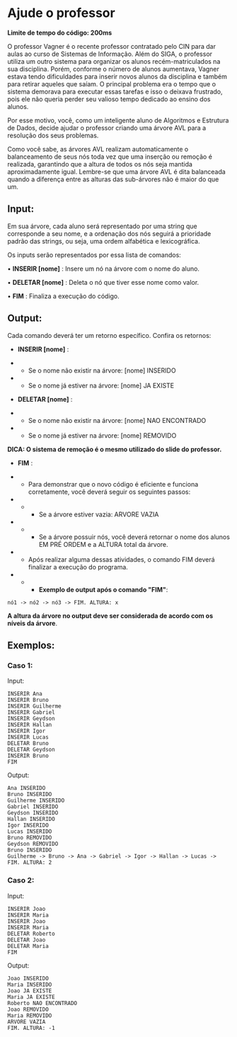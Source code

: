 # Ajude o professor

**Limite de tempo do código: 200ms**

O professor Vagner é o recente professor contratado pelo CIN para dar aulas ao curso de Sistemas de Informação. Além do SIGA, o professor utiliza um outro sistema para organizar os alunos recém-matriculados na sua disciplina. Porém, conforme o número de alunos aumentava, Vagner estava tendo dificuldades para inserir novos alunos da disciplina e também para retirar aqueles que saíam. O principal problema era o tempo que o sistema demorava para executar essas tarefas e isso o deixava frustrado, pois ele não queria perder seu valioso tempo dedicado ao ensino dos alunos.

Por esse motivo, você, como um inteligente aluno de Algoritmos e Estrutura de Dados, decide ajudar o professor criando uma árvore AVL para a resolução dos seus problemas.

Como você sabe, as árvores AVL realizam automaticamente o balanceamento de seus nós toda vez que uma inserção ou remoção é realizada, garantindo que a altura de todos os nós seja mantida aproximadamente igual. Lembre-se que uma árvore AVL é dita balanceada quando a diferença entre as alturas das sub-árvores não é maior do que um.

## Input:


Em sua árvore, cada aluno será representado por uma string que corresponde a seu nome, e a ordenação dos nós seguirá a prioridade padrão das strings, ou seja, uma ordem alfabética e lexicográfica.

Os inputs serão representados por essa lista de comandos:

• **INSERIR [nome]** : Insere um nó na árvore com o nome do aluno.

• **DELETAR [nome]** : Deleta o nó que tiver esse nome como valor.

• **FIM** : Finaliza a execução do código.

## Output:

Cada comando deverá ter um retorno específico. Confira os retornos:

- **INSERIR [nome]** :

- - Se o nome não existir na árvore: [nome] INSERIDO

- - Se o nome já estiver na árvore: [nome] JA EXISTE

- **DELETAR [nome]** :

- - Se o nome não existir na árvore: [nome] NAO ENCONTRADO

- - Se o nome já estiver na árvore: [nome] REMOVIDO

**DICA: O sistema de remoção é o mesmo utilizado do slide do professor.**

- **FIM** :

- - Para demonstrar que o novo código é eficiente e funciona corretamente, você deverá seguir os seguintes passos:

- - - Se a árvore estiver vazia: ARVORE VAZIA

- - - Se a árvore possuir nós, você deverá retornar o nome dos alunos EM PRÉ ORDEM e a ALTURA total da árvore.

- - Após realizar alguma dessas atividades, o comando FIM deverá finalizar a execução do programa.

- - - **Exemplo de output após o comando "FIM"**:

```
nó1 -> nó2 -> nó3 -> FIM. ALTURA: x
```

**A altura da árvore no output deve ser considerada de acordo com os níveis da árvore**.


## Exemplos:

### Caso 1:

Input:
```
INSERIR Ana
INSERIR Bruno
INSERIR Guilherme
INSERIR Gabriel
INSERIR Geydson
INSERIR Hallan
INSERIR Igor
INSERIR Lucas
DELETAR Bruno
DELETAR Geydson
INSERIR Bruno
FIM
```

Output:
```
Ana INSERIDO
Bruno INSERIDO
Guilherme INSERIDO
Gabriel INSERIDO
Geydson INSERIDO
Hallan INSERIDO
Igor INSERIDO
Lucas INSERIDO
Bruno REMOVIDO
Geydson REMOVIDO
Bruno INSERIDO
Guilherme -> Bruno -> Ana -> Gabriel -> Igor -> Hallan -> Lucas -> FIM. ALTURA: 2
```

### Caso 2:

Input:
```
INSERIR Joao
INSERIR Maria
INSERIR Joao
INSERIR Maria
DELETAR Roberto
DELETAR Joao
DELETAR Maria
FIM
```

Output:
```
Joao INSERIDO
Maria INSERIDO
Joao JA EXISTE
Maria JA EXISTE
Roberto NAO ENCONTRADO
Joao REMOVIDO
Maria REMOVIDO
ARVORE VAZIA
FIM. ALTURA: -1
```